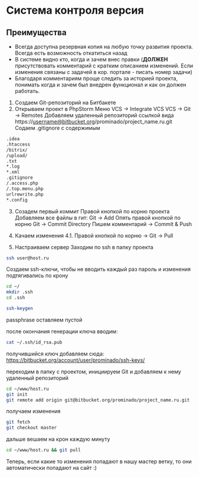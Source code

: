# Система контроля версия

## Преимущества
- Всегда доступна резервная копия на любую точку развития проекта. Всегда есть возможность откатиться назад
- В системе видно кто, когда и зачем внес правки (**ДОЛЖЕН** присутствовать комментарий с кратким описанием изменений. Если изменения связаны с задачей в кор. портале - писать номер задачи)
- Благодаря комментариям проще следить за историей проекта, понимать когда и зачем был внедрен функционал и как он должен работать.

1. Создаем Git-репозиторий на Битбакете
2. Открываем проект в PhpStorm
Меню VCS -> Integrate VCS
VCS -> Git -> Remotes Добавляем удаленный репозиторий ссылкой вида https://username@bitbucket.org/prominado/project_name.ru.git
Содаем .gitignore с содержимым
````bash
.idea
.htaccess
/bitrix/
/upload/
.txt
*.log
*.xml
.gitignore
/.access.php
/.top.menu.php
urlrewrite.php
*.config
````

3. Созадем первый коммит
Правой кнопкой по корню проекта
Добавляем все файлы в гит: Git -> Add
Опять правой кнопкой по корню Git -> Commit Directory
Пишем комментарий -> Commit & Push

4. Качаем изменения
4.1. Правой кнопкой по корню -> Git -> Pull

5. Настраиваем сервер
Заходим по ssh в папку проекта
````bash
ssh user@host.ru
````

Создаем ssh-ключи, чтобы не вводить каждый раз пароль и изменения подтягивались по крону
````bash
cd ~/
mkdir .ssh
cd .ssh

ssh-keygen
````

passphrase оставляем пустой

после окончания генерации ключа вводим:

````bash
cat ~/.ssh/id_rsa.pub
````

получившийся ключ добавляем сюда: https://bitbucket.org/account/user/prominado/ssh-keys/

переходим в папку с проектом, инициируем Git и добавляем к нему удаленный репозиторий
````bash
cd ~/www/host.ru
git init
git remote add origin git@bitbucket.org/prominado/project_name.ru.git
````

получаем изменения
````bash
git fetch
git checkout master
````

дальше вешаем на крон каждую минуту
````bash
cd ~/www/host.ru && git pull
````

Теперь, если какие то изменения попадают в нашу мастер ветку, то они автоматически попадают на сайт :)